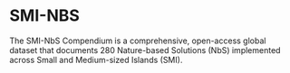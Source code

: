 # SMI-NBS
The SMI-NbS Compendium is a comprehensive, open-access global dataset that documents 280 Nature-based Solutions (NbS) implemented across Small and Medium-sized Islands (SMI). 
